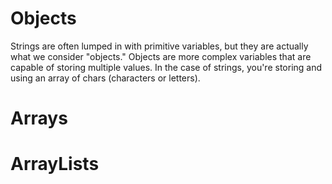 # Objects

Strings are often lumped in with primitive variables, but they are actually what we consider "objects." Objects are more complex variables that are capable 
of storing multiple values. In the case of strings, you're storing and using an array of chars (characters or letters). 

# Arrays

# ArrayLists

# 